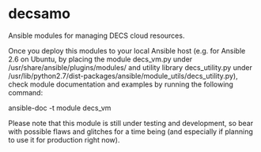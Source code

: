 # decsamo
Ansible modules for managing DECS cloud resources.

Once you deploy this modules to your local Ansible host (e.g. for Ansible 2.6 on Ubuntu, by placing the module decs_vm.py under /usr/share/ansible/plugins/modules/ and utility library decs_utility.py under /usr/lib/python2.7/dist-packages/ansible/module_utils/decs_utility.py), check module documentation and examples by running the following command:

ansible-doc -t module decs_vm

Please note that this module is still under testing and development, so bear with possible flaws and glitches for a time being (and especially if planning to use it for production right now).

